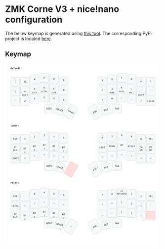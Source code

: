 # ZMK Corne V3 + nice!nano configuration

The below keymap is generated using [this tool](https://caksoylar.github.io/keymap-drawer). The corresponding PyPi project is located [here](https://pypi.org/project/keymap-drawer/).

## Keymap

![img](img/my_keymap.svg "keymap")
